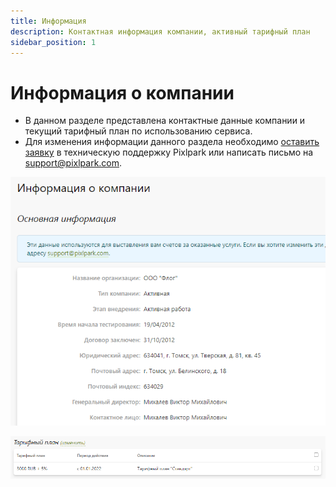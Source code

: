 ```yaml
---
title: Информация
description: Контактная информация компании, активный тарифный план
sidebar_position: 1
---
```


# Информация о компании
* В данном разделе представлена контактные данные компании и текущий тарифный план по использованию сервиса.
* Для изменения информации данного раздела необходимо [оставить заявку](http://support.pixlpark.ru/Main/frmNewTicket.aspx) в техническую поддержку Pixlpark или написать письмо на [support@pixlpark.com](mailto:support@pixlpark.com).

![](../_media/profile/company-1.png)

![](../_media/profile/company-2.png)